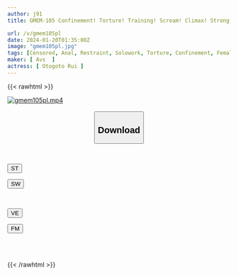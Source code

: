 ```yaml
---
author: j91
title: GMEM-105 Confinement! Torture! Training! Scream! Climax! Strong Climax Screaming Torture Training Completely Humiliated Elite Narcotic Investigator Pussy X Anal 2 Holes Strong Horny Frenzy Hell Rui Otokoto

url: /v/gmem105pl
date: 2024-01-20T01:35:00Z
image: "gmem105pl.jpg"
tags: [Censored, Anal, Restraint, Solowork, Torture, Confinement, Female Investigator	]
maker: [ Avs  ]
actress: [ Otogoto Rui ]
---
```



{{< rawhtml >}}

<div class="video" data-videoid="r29b72oe6xS3Lz">
    <a href="javascript:;">
        <img src="/v/gmem105pl/gmem105pl.jpg" width="WIDTH" height="HEIGHT" alt="gmem105pl.mp4" loading="lazy">
    </a>
</div>

<script type="text/javascript" src="https://j91.asia/asset/on-demand-st.js"></script>

<br>
  <link rel="stylesheet" href="https://j91.asia/asset/bs5.css">
  
  <center>
  <button class="btn btn-primary" type="button" data-bs-toggle="collapse" data-bs-target=".multi-collapse" aria-expanded="false" aria-controls="multiCollapseExample1 multiCollapseExample2"><h2>Download</h2></button></center>
</p>
<div class="row">
  <div class="col">
    <div class="collapse multi-collapse" id="multiCollapseExample1">
      <div class="card card-body">
	      	      <br>
<div class="buttons">  
<p><a href="https://streamtape.to/v/r29b72oe6xS3Lz" target="_blank"><button class="btn-hover color-3"><i class="fa fa-download"></i> ST</button></a></p>
<p><a href="https://flaswish.com/sijd371x152i" target="_blank"><button class="btn-hover color-2"><i class="fa fa-download"></i> SW</button></a></p></div>
    </div>
  </div>
</div>
  <div class="col">
    <div class="collapse multi-collapse" id="multiCollapseExample2">
      <div class="card card-body">
	      <br>
<div class="buttons">
<p><a href="javascript:;" target="_blank"><button class="btn-hover color-9"><i class="fa fa-download"></i> VE</button></a></p>
<p><a href="javascript:;" target="_blank"><button class="btn-hover color-8"><i class="fa fa-download"></i> FM</button></a></p></div>
<br><br>
      </div>
    </div>
  </div>
</div>

{{< /rawhtml >}}